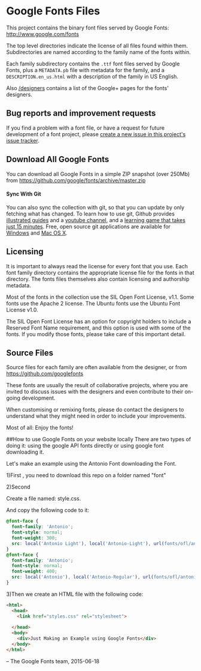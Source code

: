 # Google Fonts Files

This project contains the binary font files served by Google Fonts: http://www.google.com/fonts

The top level directories indicate the license of all files found within them.
Subdirectories are named according to the family name of the fonts within. 

Each family subdirectory contains the  `.ttf` font files served by Google Fonts, plus a `METADATA.pb` file with metadata for the family, and a `DESCRIPTION.en_us.html` with a description of the family in US English.

Also [/designers](designers) contains a list of the Google+ pages for the fonts' designers.

## Bug reports and improvement requests

If you find a problem with a font file, or have a request for future development of a font project, please [create a new issue in this project's issue tracker](https://github.com/google/fonts/issues).

## Download All Google Fonts

You can download all Google Fonts in a simple ZIP snapshot (over 250Mb) from <https://github.com/google/fonts/archive/master.zip>

#### Sync With Git

You can also sync the collection with git, so that you can update by only fetching what has changed.
To learn how to use git, Github provides [illustrated guides](https://guides.github.com) and a [youtube channel](https://www.youtube.com/user/GitHubGuides), and a [learning game that takes just 15 minutes](https://try.github.io). 
Free, open source git applications are available for [Windows](https://msysgit.github.io) and [Mac OS X](http://gitx.laullon.com).

## Licensing

It is important to always read the license for every font that you use.
Each font family directory contains the appropriate license file for the fonts in that directory. 
The fonts files themselves also contain licensing and authorship metadata.

Most of the fonts in the collection use the SIL Open Font License, v1.1.
Some fonts use the Apache 2 license. 
The Ubuntu fonts use the Ubuntu Font License v1.0. 

The SIL Open Font License has an option for copyright holders to include a Reserved Font Name requirement, and this option is used with some of the fonts. 
If you modify those fonts, please take care of this important detail.

## Source Files

Source files for each family are often available from the designer, or from https://github.com/googlefonts 

These fonts are usually the result of collaborative projects, where you are invited to discuss issues with the designers and even contribute to their on-going development.

When customising or remixing fonts, please do contact the designers to understand what they might need in order to include your improvements.

Most of all: Enjoy the fonts!

##How to use Google Fonts on your website locally
There are two types of doing it: using the google API fonts directly or using google font downloading it.

Let's make an example using the Antonio Font downloading the Font.

1)First , you need to download this repo on a folder named "font"

2)Second

Create a file named:  style.css.

And copy the following code to it:
```css
@font-face {
  font-family: 'Antonio';
  font-style: normal;
  font-weight: 300;
  src: local('Antonio Light'), local('Antonio-Light'), url(fonts/ofl/antonio/Antonio-Light.ttf) format('ttf');
}
@font-face {
  font-family: 'Antonio';
  font-style: normal;
  font-weight: 400;
  src: local('Antonio'), local('Antonio-Regular'), url(fonts/ofl/antonio/Antonio-Regular.ttf) format('ttf');
}
```

3)Then we create an HTML file with the following code:
```html
<html>
  <head>
    <link href="styles.css" rel="stylesheet">
  
  </head>
  <body>
    <div>Just Making an Example using Google Fonts</div>
  </body>
</html>
```


– The Google Fonts team, 2015-06-18
